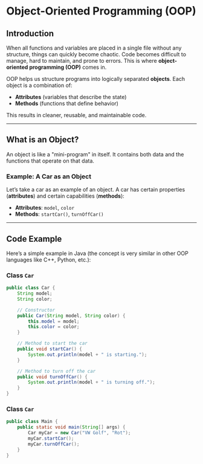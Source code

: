 # Object-Oriented Programming (OOP)

## Introduction

When all functions and variables are placed in a single file without any structure, things can quickly become chaotic. Code becomes difficult to manage, hard to maintain, and prone to errors. This is where **object-oriented programming (OOP)** comes in.

OOP helps us structure programs into logically separated **objects**. Each object is a combination of:

- **Attributes** (variables that describe the state)
- **Methods** (functions that define behavior)

This results in cleaner, reusable, and maintainable code.

---

## What is an Object?

An object is like a "mini-program" in itself. It contains both data and the functions that operate on that data.

### Example: A Car as an Object

Let’s take a car as an example of an object. A car has certain properties (**attributes**) and certain capabilities (**methods**):

- **Attributes**: `model`, `color`
- **Methods**: `startCar()`, `turnOffCar()`

---

## Code Example

Here’s a simple example in Java (the concept is very similar in other OOP languages like C++, Python, etc.):

### Class `Car`

```java
public class Car {
    String model;
    String color;

    // Constructor
    public Car(String model, String color) {
        this.model = model;
        this.color = color;
    }

    // Method to start the car
    public void startCar() {
        System.out.println(model + " is starting.");
    }

    // Method to turn off the car
    public void turnOffCar() {
        System.out.println(model + " is turning off.");
    }
}
```

### Class `Car`
```java
public class Main {
    public static void main(String[] args) {
        Car myCar = new Car("VW Golf", "Rot");
        myCar.startCar();
        myCar.turnOffCar();
    }
}
```